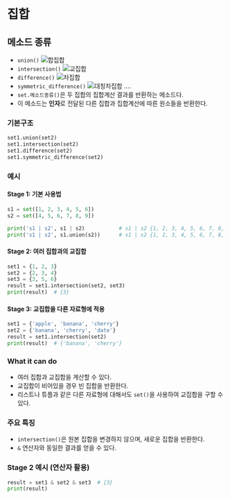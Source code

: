 # 집합
## 메소드 종류
- `union()`
![합집합](https://mblogthumb-phinf.pstatic.net/MjAyMTA0MDZfMjc2/MDAxNjE3NzAyODg3MTgy.mlHx87TcMEK1QiW8RVWoBpBa_UXEEUFHHY_0a7XdgvEg.v0shvfXya9-33NTSRBal3HFMPUNNST1B5rup8jBteJwg.PNG.nicholasdw/image.png?type=w800)
- `intersection()`
![교집합](https://mblogthumb-phinf.pstatic.net/MjAyMTA0MDZfMTYg/MDAxNjE3NzAyOTEzNTE3.gqIHNsSXvBPlEcIPQM9cBCuR1_FRa5kJNK9Bs5HTRm4g.WLOFnPkJPhmfU9UXy1HqLzFRIkGDHOxpK_SEl32dp_Mg.PNG.nicholasdw/image.png?type=w800)
- `difference()`
![차집합](https://mblogthumb-phinf.pstatic.net/MjAyMTA0MDZfMjM2/MDAxNjE3NzAzMDExOTU1.x-31KlqBJko39ZKve4Fgsg5JZq200zdzVcEgdf0p_yAg.ZbDLg49VAvgY37vFqxwjRKg22bHrz9fmGltb3cq5JsIg.PNG.nicholasdw/image.png?type=w800)
- `symmetric_difference()`
![대칭차집합](https://mblogthumb-phinf.pstatic.net/MjAyMTA0MDZfMTU4/MDAxNjE3NzAzMDkwOTQ0.zk-M4PLjhLbyiE7z5vHHO4lfJCOmc7svXc-pd3wd0qgg.m6uec-pq7GVzQZ-qlSyFj0HqRmwYT2e6ZPsxS7YImeUg.PNG.nicholasdw/image.png?type=w800)
....
- `set.메소드종류()`은 두 집합의 집합계산 결과를 반환하는 메소드다.
- 이 메소드는 **인자**로 전달된 다른 집합과 집합계산에 따른 원소들을 반환한다.

### 기본구조
```py
set1.union(set2)
set1.intersection(set2)
set1.difference(set2)
set1.symmetric_difference(set2)
```

### **예시**  
#### **Stage 1**: 기본 사용법
```python
s1 = set([1, 2, 3, 4, 5, 6])
s2 = set([4, 5, 6, 7, 8, 9])

print('s1 | s2', s1 | s2)           # s1 | s2 {1, 2, 3, 4, 5, 6, 7, 8, 9}
print('s1 | s2', s1.union(s2))      # s1 | s2 {1, 2, 3, 4, 5, 6, 7, 8, 9}
```

#### **Stage 2**: 여러 집합과의 교집합
```python
set1 = {1, 2, 3}
set2 = {2, 3, 4}
set3 = {3, 5, 6}
result = set1.intersection(set2, set3)
print(result)  # {3}
```

#### **Stage 3**: 교집합을 다른 자료형에 적용
```python
set1 = {'apple', 'banana', 'cherry'}
set2 = {'banana', 'cherry', 'date'}
result = set1.intersection(set2)
print(result)  # {'banana', 'cherry'}
```

### **What it can do**
- 여러 집합과 교집합을 계산할 수 있다.
- 교집합이 비어있을 경우 빈 집합을 반환한다.
- 리스트나 튜플과 같은 다른 자료형에 대해서도 `set()`을 사용하여 교집합을 구할 수 있다.

### **주요 특징**
- `intersection()`은 원본 집합을 변경하지 않으며, 새로운 집합을 반환한다.
- `&` 연산자와 동일한 결과를 얻을 수 있다.

### **Stage 2 예시 (연산자 활용)**  
```python
result = set1 & set2 & set3  # {3}
print(result)
```